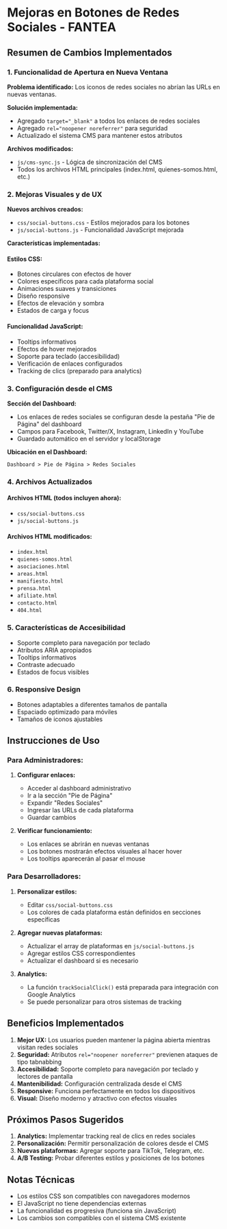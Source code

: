 # Mejoras en Botones de Redes Sociales - FANTEA

## Resumen de Cambios Implementados

### 1. Funcionalidad de Apertura en Nueva Ventana

**Problema identificado:** Los iconos de redes sociales no abrían las URLs en nuevas ventanas.

**Solución implementada:**
- Agregado `target="_blank"` a todos los enlaces de redes sociales
- Agregado `rel="noopener noreferrer"` para seguridad
- Actualizado el sistema CMS para mantener estos atributos

**Archivos modificados:**
- `js/cms-sync.js` - Lógica de sincronización del CMS
- Todos los archivos HTML principales (index.html, quienes-somos.html, etc.)

### 2. Mejoras Visuales y de UX

**Nuevos archivos creados:**
- `css/social-buttons.css` - Estilos mejorados para los botones
- `js/social-buttons.js` - Funcionalidad JavaScript mejorada

**Características implementadas:**

#### Estilos CSS:
- Botones circulares con efectos de hover
- Colores específicos para cada plataforma social
- Animaciones suaves y transiciones
- Diseño responsive
- Efectos de elevación y sombra
- Estados de carga y focus

#### Funcionalidad JavaScript:
- Tooltips informativos
- Efectos de hover mejorados
- Soporte para teclado (accesibilidad)
- Verificación de enlaces configurados
- Tracking de clics (preparado para analytics)

### 3. Configuración desde el CMS

**Sección del Dashboard:**
- Los enlaces de redes sociales se configuran desde la pestaña "Pie de Página" del dashboard
- Campos para Facebook, Twitter/X, Instagram, LinkedIn y YouTube
- Guardado automático en el servidor y localStorage

**Ubicación en el Dashboard:**
```
Dashboard > Pie de Página > Redes Sociales
```

### 4. Archivos Actualizados

#### Archivos HTML (todos incluyen ahora):
- `css/social-buttons.css`
- `js/social-buttons.js`

#### Archivos HTML modificados:
- `index.html`
- `quienes-somos.html`
- `asociaciones.html`
- `areas.html`
- `manifiesto.html`
- `prensa.html`
- `afiliate.html`
- `contacto.html`
- `404.html`

### 5. Características de Accesibilidad

- Soporte completo para navegación por teclado
- Atributos ARIA apropiados
- Tooltips informativos
- Contraste adecuado
- Estados de focus visibles

### 6. Responsive Design

- Botones adaptables a diferentes tamaños de pantalla
- Espaciado optimizado para móviles
- Tamaños de iconos ajustables

## Instrucciones de Uso

### Para Administradores:

1. **Configurar enlaces:**
   - Acceder al dashboard administrativo
   - Ir a la sección "Pie de Página"
   - Expandir "Redes Sociales"
   - Ingresar las URLs de cada plataforma
   - Guardar cambios

2. **Verificar funcionamiento:**
   - Los enlaces se abrirán en nuevas ventanas
   - Los botones mostrarán efectos visuales al hacer hover
   - Los tooltips aparecerán al pasar el mouse

### Para Desarrolladores:

1. **Personalizar estilos:**
   - Editar `css/social-buttons.css`
   - Los colores de cada plataforma están definidos en secciones específicas

2. **Agregar nuevas plataformas:**
   - Actualizar el array de plataformas en `js/social-buttons.js`
   - Agregar estilos CSS correspondientes
   - Actualizar el dashboard si es necesario

3. **Analytics:**
   - La función `trackSocialClick()` está preparada para integración con Google Analytics
   - Se puede personalizar para otros sistemas de tracking

## Beneficios Implementados

1. **Mejor UX:** Los usuarios pueden mantener la página abierta mientras visitan redes sociales
2. **Seguridad:** Atributos `rel="noopener noreferrer"` previenen ataques de tipo tabnabbing
3. **Accesibilidad:** Soporte completo para navegación por teclado y lectores de pantalla
4. **Mantenibilidad:** Configuración centralizada desde el CMS
5. **Responsive:** Funciona perfectamente en todos los dispositivos
6. **Visual:** Diseño moderno y atractivo con efectos visuales

## Próximos Pasos Sugeridos

1. **Analytics:** Implementar tracking real de clics en redes sociales
2. **Personalización:** Permitir personalización de colores desde el CMS
3. **Nuevas plataformas:** Agregar soporte para TikTok, Telegram, etc.
4. **A/B Testing:** Probar diferentes estilos y posiciones de los botones

## Notas Técnicas

- Los estilos CSS son compatibles con navegadores modernos
- El JavaScript no tiene dependencias externas
- La funcionalidad es progresiva (funciona sin JavaScript)
- Los cambios son compatibles con el sistema CMS existente

